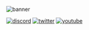 ![banner](https://user-images.githubusercontent.com/56804058/201457332-801a9c68-cc68-4f5e-b90c-f6b021b09b1f.png)

[![discord](https://user-images.githubusercontent.com/56804058/201456946-a875569b-a54f-4909-b79f-02f692540a56.png)](https://discordapp.com/users/hypenage#9960)
[![twitter](https://user-images.githubusercontent.com/56804058/201456711-abc182e7-39b7-40a6-8b23-a1b1a98f788d.png)](https://www.twitter.com/hypenage)
[![youtube](https://user-images.githubusercontent.com/56804058/201456901-ec712f95-16f3-484a-ae3c-3afa070eec7e.png)](https://www.youtube.com/@hypenage)
